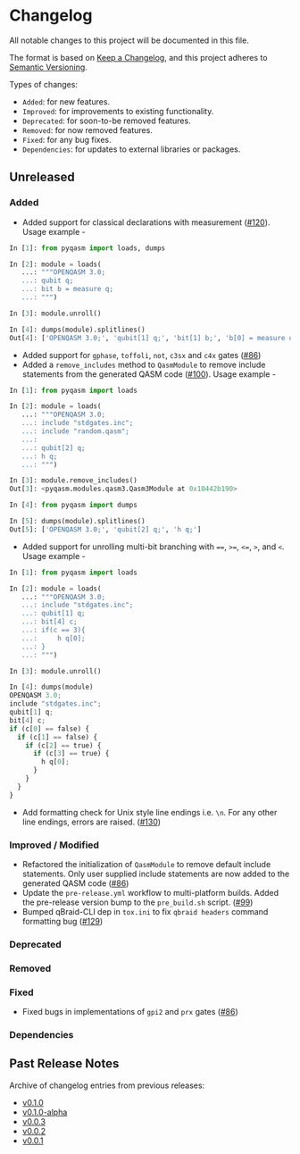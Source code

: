 # Changelog

All notable changes to this project will be documented in this file.

The format is based on [Keep a Changelog](https://keepachangelog.com/en/1.1.0/), and this project adheres to [Semantic Versioning](https://semver.org/spec/v2.0.0.html).

Types of changes:
- `Added`: for new features.
- `Improved`: for improvements to existing functionality.
- `Deprecated`: for soon-to-be removed features.
- `Removed`: for now removed features.
- `Fixed`: for any bug fixes.
- `Dependencies`: for updates to external libraries or packages.

## Unreleased

### Added
- Added support for classical declarations with measurement ([#120](https://github.com/qBraid/pyqasm/pull/120)). Usage example -

```python
In [1]: from pyqasm import loads, dumps

In [2]: module = loads(
   ...: """OPENQASM 3.0;
   ...: qubit q;
   ...: bit b = measure q;
   ...: """)

In [3]: module.unroll()

In [4]: dumps(module).splitlines()
Out[4]: ['OPENQASM 3.0;', 'qubit[1] q;', 'bit[1] b;', 'b[0] = measure q[0];']
```

- Added support for `gphase`, `toffoli`, `not`, `c3sx` and `c4x` gates ([#86](https://github.com/qBraid/pyqasm/pull/86))
- Added a `remove_includes` method to `QasmModule` to remove include statements from the generated QASM code ([#100](https://github.com/qBraid/pyqasm/pull/100)). Usage example - 

```python
In [1]: from pyqasm import loads

In [2]: module = loads(
   ...: """OPENQASM 3.0;
   ...: include "stdgates.inc";
   ...: include "random.qasm";
   ...: 
   ...: qubit[2] q;
   ...: h q;
   ...: """)

In [3]: module.remove_includes()
Out[3]: <pyqasm.modules.qasm3.Qasm3Module at 0x10442b190>

In [4]: from pyqasm import dumps

In [5]: dumps(module).splitlines()
Out[5]: ['OPENQASM 3.0;', 'qubit[2] q;', 'h q;']
```
- Added support for unrolling multi-bit branching with `==`, `>=`, `<=`, `>`, and `<`. Usage example -
```python
In [1]: from pyqasm import loads

In [2]: module = loads(
   ...: """OPENQASM 3.0;
   ...: include "stdgates.inc";
   ...: qubit[1] q;
   ...: bit[4] c;
   ...: if(c == 3){
   ...:     h q[0];
   ...: }
   ...: """)

In [3]: module.unroll()

In [4]: dumps(module)
OPENQASM 3.0;
include "stdgates.inc";
qubit[1] q;
bit[4] c;
if (c[0] == false) {
  if (c[1] == false) {
    if (c[2] == true) {
      if (c[3] == true) {
        h q[0];
      }
    }
  }
}
```
- Add formatting check for Unix style line endings i.e. `\n`. For any other line endings, errors are raised. ([#130](https://github.com/qBraid/pyqasm/pull/130))

### Improved / Modified
 - Refactored the initialization of `QasmModule` to remove default include statements. Only user supplied include statements are now added to the generated QASM code ([#86](https://github.com/qBraid/pyqasm/pull/86))
- Update the `pre-release.yml` workflow to multi-platform builds. Added the pre-release version bump to the `pre_build.sh` script. ([#99](https://github.com/qBraid/pyqasm/pull/99))
- Bumped qBraid-CLI dep in `tox.ini` to fix `qbraid headers` command formatting bug ([#129](https://github.com/qBraid/pyqasm/pull/129))

### Deprecated

### Removed

### Fixed
- Fixed bugs in implementations of `gpi2` and `prx` gates ([#86](https://github.com/qBraid/pyqasm/pull/86))

### Dependencies

## Past Release Notes

Archive of changelog entries from previous releases:

- [v0.1.0](https://github.com/qBraid/pyqasm/releases/tag/v0.1.0)
- [v0.1.0-alpha](https://github.com/qBraid/pyqasm/releases/tag/v0.1.0-alpha)
- [v0.0.3](https://github.com/qBraid/pyqasm/releases/tag/v0.0.3)
- [v0.0.2](https://github.com/qBraid/pyqasm/releases/tag/v0.0.2)
- [v0.0.1](https://github.com/qBraid/pyqasm/releases/tag/v0.0.1)
